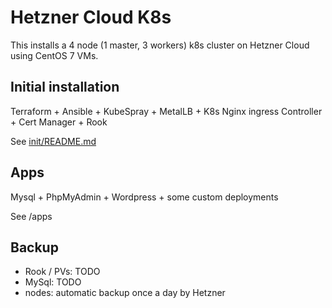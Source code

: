 # Hetzner Cloud K8s

This installs a 4 node (1 master, 3 workers) k8s cluster on Hetzner Cloud using CentOS 7 VMs.

## Initial installation

Terraform + Ansible + KubeSpray + MetalLB + K8s Nginx ingress Controller + Cert Manager + Rook
 
See [init/README.md](init/README.md)

## Apps

Mysql + PhpMyAdmin + Wordpress + some custom deployments

See /apps

## Backup

- Rook / PVs: TODO
- MySql: TODO
- nodes: automatic backup once a day by Hetzner

